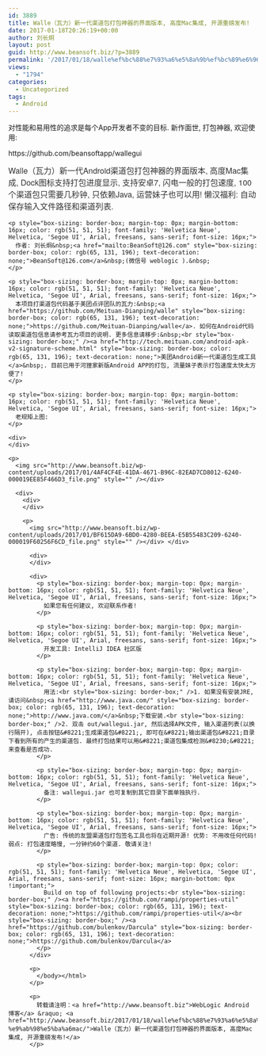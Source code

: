 ```yaml
---
id: 3889
title: Walle（瓦力）新一代渠道包打包神器的界面版本, 高度Mac集成, 开源重磅发布!
date: 2017-01-18T20:26:19+00:00
author: 刘长炯
layout: post
guid: http://www.beansoft.biz/?p=3889
permalink: '/2017/01/18/walle%ef%bc%88%e7%93%a6%e5%8a%9b%ef%bc%89%e6%96%b0%e4%b8%80%e4%bb%a3%e6%b8%a0%e9%81%93%e5%8c%85%e6%89%93%e5%8c%85%e7%a5%9e%e5%99%a8%e7%9a%84%e7%95%8c%e9%9d%a2%e7%89%88%e6%9c%ac-%e9%ab%98%e5%ba%a6mac/'
views:
  - "1794"
categories:
  - Uncategorized
tags:
  - Android
---
```

对性能和易用性的追求是每个App开发者不变的目标. 新作面世, 打包神器, 欢迎使用:</p> 

<div>
  https://github.com/beansoftapp/wallegui</p> 
  
  <div>
  </div>
  
  <div>
    <p style="box-sizing: border-box; margin-top: 0px; margin-bottom: 16px; color: rgb(51, 51, 51); font-family: 'Helvetica Neue', Helvetica, 'Segoe UI', Arial, freesans, sans-serif; font-size: 16px;">
      Walle（瓦力）新一代Android渠道包打包神器的界面版本, 高度Mac集成, Dock图标支持打包进度显示, 支持安卓7, 闪电一般的打包速度, 100个渠道包只需要几秒钟, 只依赖Java, 运营妹子也可以用! 懒汉福利: 自动保存输入文件路径和渠道列表.
    </p>
    
    <p style="box-sizing: border-box; margin-top: 0px; margin-bottom: 16px; color: rgb(51, 51, 51); font-family: 'Helvetica Neue', Helvetica, 'Segoe UI', Arial, freesans, sans-serif; font-size: 16px;">
      作者: 刘长炯&nbsp;<a href="mailto:BeanSoft@126.com" style="box-sizing: border-box; color: rgb(65, 131, 196); text-decoration: none;">BeanSoft@126.com</a>&nbsp;(微信号 weblogic ).&nbsp;
    </p>
    
    <p style="box-sizing: border-box; margin-top: 0px; margin-bottom: 16px; color: rgb(51, 51, 51); font-family: 'Helvetica Neue', Helvetica, 'Segoe UI', Arial, freesans, sans-serif; font-size: 16px;">
      本项目打渠道包代码基于美团点评团队的瓦力:&nbsp;<a href="https://github.com/Meituan-Dianping/walle" style="box-sizing: border-box; color: rgb(65, 131, 196); text-decoration: none;">https://github.com/Meituan-Dianping/walle</a>. 如何在Android代码读取渠道包信息请参考瓦力项目的说明. 更多信息请移步:&nbsp;<br style="box-sizing: border-box;" /><a href="http://tech.meituan.com/android-apk-v2-signature-scheme.html" style="box-sizing: border-box; color: rgb(65, 131, 196); text-decoration: none;">美团Android新一代渠道包生成工具</a>&nbsp;. 目前已用于河狸家新版Android APP的打包, 流量妹子表示打包速度太快太方便了!
    </p>
    
    <p style="box-sizing: border-box; margin-top: 0px; margin-bottom: 16px; color: rgb(51, 51, 51); font-family: 'Helvetica Neue', Helvetica, 'Segoe UI', Arial, freesans, sans-serif; font-size: 16px;">
      老规矩上图:
    </p>
    
    <div>
    </div>
    
    <p>
      <img src="http://www.beansoft.biz/wp-content/uploads/2017/01/4AF4CF4E-41DA-4671-B96C-82EAD7CD8012-6240-000019EE85F466D3_file.png" style="" /></div> 
      
      <div>
        <div>
        </div>
        
        <p>
          <img src="http://www.beansoft.biz/wp-content/uploads/2017/01/BF615DA9-6BD0-4280-BEEA-E5B55483C209-6240-000019F60256F6CD_file.png" style="" /></div> </div> 
          
          <div>
          </div>
          
          <div>
            <p style="box-sizing: border-box; margin-top: 0px; margin-bottom: 16px; color: rgb(51, 51, 51); font-family: 'Helvetica Neue', Helvetica, 'Segoe UI', Arial, freesans, sans-serif; font-size: 16px;">
              如果您有任何建议, 欢迎联系作者!
            </p>
            
            <p style="box-sizing: border-box; margin-top: 0px; margin-bottom: 16px; color: rgb(51, 51, 51); font-family: 'Helvetica Neue', Helvetica, 'Segoe UI', Arial, freesans, sans-serif; font-size: 16px;">
              开发工具: IntelliJ IDEA 社区版
            </p>
            
            <p style="box-sizing: border-box; margin-top: 0px; margin-bottom: 16px; color: rgb(51, 51, 51); font-family: 'Helvetica Neue', Helvetica, 'Segoe UI', Arial, freesans, sans-serif; font-size: 16px;">
              用法:<br style="box-sizing: border-box;" />1. 如果没有安装JRE, 请访问&nbsp;<a href="http://www.java.com/" style="box-sizing: border-box; color: rgb(65, 131, 196); text-decoration: none;">http://www.java.com/</a>&nbsp;下载安装.<br style="box-sizing: border-box;" />2. 双击 out/wallegui.jar, 然后选择APK文件, 输入渠道列表(以换行隔开), 点击按钮&#8221;生成渠道包&#8221;, 即可在&#8221;输出渠道包&#8221;目录下看到所有的产生的渠道包. 最终打包结果可以用&#8221;渠道包集成检测&#8230;&#8221;来查看是否成功.
            </p>
            
            <p style="box-sizing: border-box; margin-top: 0px; margin-bottom: 16px; color: rgb(51, 51, 51); font-family: 'Helvetica Neue', Helvetica, 'Segoe UI', Arial, freesans, sans-serif; font-size: 16px;">
              备注: wallegui.jar 也可复制到其它目录下面单独执行.
            </p>
            
            <p style="box-sizing: border-box; margin-top: 0px; margin-bottom: 16px; color: rgb(51, 51, 51); font-family: 'Helvetica Neue', Helvetica, 'Segoe UI', Arial, freesans, sans-serif; font-size: 16px;">
              广告: 传统的友盟渠道包打包签名工具也将在近期开源! 优势: 不用改任何代码! 弱点: 打包速度略慢, 一分钟约60个渠道. 敬请关注!
            </p>
            
            <p style="box-sizing: border-box; margin-top: 0px; color: rgb(51, 51, 51); font-family: 'Helvetica Neue', Helvetica, 'Segoe UI', Arial, freesans, sans-serif; font-size: 16px; margin-bottom: 0px !important;">
              Build on top of following projects:<br style="box-sizing: border-box;" /><a href="https://github.com/rampi/properties-util" style="box-sizing: border-box; color: rgb(65, 131, 196); text-decoration: none;">https://github.com/rampi/properties-util</a><br style="box-sizing: border-box;" /><a href="https://github.com/bulenkov/Darcula" style="box-sizing: border-box; color: rgb(65, 131, 196); text-decoration: none;">https://github.com/bulenkov/Darcula</a>
            </p>
          </div>
          
          <p>
            </body></html>
          </p>
          
          <p>
            转载请注明：<a href="http://www.beansoft.biz">WebLogic Android 博客</a> &raquo; <a href="http://www.beansoft.biz/2017/01/18/walle%ef%bc%88%e7%93%a6%e5%8a%9b%ef%bc%89%e6%96%b0%e4%b8%80%e4%bb%a3%e6%b8%a0%e9%81%93%e5%8c%85%e6%89%93%e5%8c%85%e7%a5%9e%e5%99%a8%e7%9a%84%e7%95%8c%e9%9d%a2%e7%89%88%e6%9c%ac-%e9%ab%98%e5%ba%a6mac/">Walle（瓦力）新一代渠道包打包神器的界面版本, 高度Mac集成, 开源重磅发布!</a>
          </p>